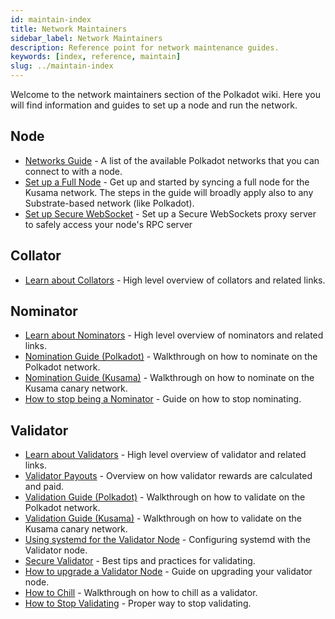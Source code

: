 ```yaml
---
id: maintain-index
title: Network Maintainers
sidebar_label: Network Maintainers
description: Reference point for network maintenance guides.
keywords: [index, reference, maintain]
slug: ../maintain-index
---
```


Welcome to the network maintainers section of the Polkadot wiki. Here you will find information and
guides to set up a node and run the network.

## Node

- [Networks Guide](maintain-networks.md) - A list of the available Polkadot networks that you can
  connect to with a node.
- [Set up a Full Node](maintain-sync.md) - Get up and started by syncing a full node for the Kusama
  network. The steps in the guide will broadly apply also to any Substrate-based network (like
  Polkadot).
- [Set up Secure WebSocket](maintain-wss.md) - Set up a Secure WebSockets proxy server to safely
  access your node's RPC server

## Collator

- [Learn about Collators](../learn/learn-collator.md) - High level overview of collators and related
  links.

## Nominator

- [Learn about Nominators](../learn/learn-nominator.md) - High level overview of nominators and
  related links.
- [Nomination Guide (Polkadot)](maintain-guides-how-to-nominate-polkadot.md) - Walkthrough on how to
  nominate on the Polkadot network.
- [Nomination Guide (Kusama)](kusama/maintain-guides-how-to-nominate-kusama.md) - Walkthrough on how
  to nominate on the Kusama canary network.
- [How to stop being a Nominator](maintain-guides-how-to-nominate-polkadot.md) - Guide on how to
  stop nominating.

## Validator

- [Learn about Validators](../learn/learn-validator.md) - High level overview of validator and
  related links.
- [Validator Payouts](maintain-guides-validator-payout.md) - Overview on how validator rewards are
  calculated and paid.
- [Validation Guide (Polkadot)](maintain-guides-how-to-validate-polkadot.md) - Walkthrough on how to
  validate on the Polkadot network.
- [Validation Guide (Kusama)](kusama/maintain-guides-how-to-validate-kusama.md) - Walkthrough on how
  to validate on the Kusama canary network.
- [Using systemd for the Validator Node](maintain-guides-how-to-systemd.md) - Configuring systemd
  with the Validator node.
- [Secure Validator](maintain-guides-secure-validator.md) - Best tips and practices for validating.
- [How to upgrade a Validator Node](maintain-guides-how-to-upgrade.md) - Guide on upgrading your
  validator node.
- [How to Chill](maintain-guides-how-to-chill.md) - Walkthrough on how to chill as a validator.
- [How to Stop Validating](maintain-guides-how-to-stop-validating.md) - Proper way to stop
  validating.
